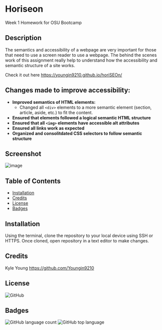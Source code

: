 # Horiseon

Week 1 Homework for OSU Bootcamp

## Description

The semantics and accessibility of a webpage are very important for those that need to use a screen reader to use a webpage.  The behind the scenes work of this assignment really help to understand how the accessibility and semantic structure of a site works.

Check it out here https://youngin9210.github.io/horiSEOn/

## Changes made to improve accessibility:

  * **Improved semantics of HTML elements:**
    * Changed all `<div>` elements to a more semantic element (section, article, aside, etc.) to fit the content.   
  * **Ensured that elements followed a logical semantic HTML structure**
  * **Ensured that all `<img>` elements have accessible alt attributes**
  * **Ensured all links work as expected**
  * **Organized and consolitdated CSS selectors to follow semantic structure**

  ## Screenshot

  ![image](https://github.com/Youngin9210/horiSEOn/blob/master/assets/images/screenshot.png)

  ## Table of Contents

  * [Installation](#installation)
  * [Credits](#credits)
  * [License](#license)
  * [Badges](#badges)

  ## Installation

  Using the terminal, clone the repository to your local device using SSH or HTTPS.  Once cloned, open repository in a text editor to make changes.

  ## Credits

  Kyle Young https://github.com/Youngin9210

  ## License

  <img alt="GitHub" src="https://img.shields.io/github/license/youngin9210/horiSEOn">

  ## Badges

  <img alt="GitHub language count" src="https://img.shields.io/github/languages/count/youngin9210/horiSEOn">
  <img alt="GitHub top language" src="https://img.shields.io/github/languages/top/youngin9210/horiSEOn">